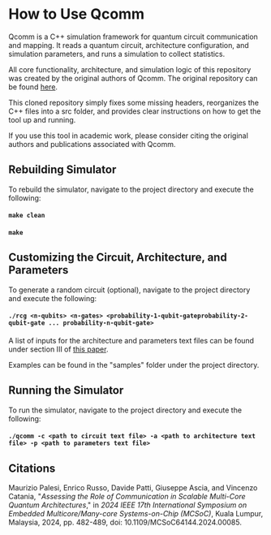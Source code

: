 # How to Use Qcomm
Qcomm is a C++ simulation framework for quantum circuit communication and mapping. It reads a quantum circuit, architecture configuration, and simulation parameters, and runs a simulation to collect statistics.

All core functionality, architecture, and simulation logic of this repository was created by the original authors of Qcomm. The original repository can be found [here](https://github.com/mpalesi/qcomm).

This cloned repository simply fixes some missing headers, reorganizes the C++ files into a src folder, and provides clear instructions on how to get the tool up and running.

If you use this tool in academic work, please consider citing the original authors and publications associated with Qcomm.

## Rebuilding Simulator
To rebuild the simulator, navigate to the project directory and execute the following:
#### `make clean`
#### `make`

## Customizing the Circuit, Architecture, and Parameters
To generate a random circuit (optional), navigate to the project directory and execute the following:
#### `./rcg <n-qubits> <n-gates> <probability-1-qubit-gateprobability-2-qubit-gate ... probability-n-qubit-gate>`

A list of inputs for the architecture and parameters text files can be found under section III of [this paper](https://arxiv.org/pdf/2405.16275).

Examples can be found in the "samples" folder under the project directory.

## Running the Simulator
To run the simulator, navigate to the project directory and execute the following:
#### `./qcomm -c <path to circuit text file> -a <path to architecture text file> -p <path to parameters text file>`

## Citations
Maurizio Palesi, Enrico Russo, Davide Patti, Giuseppe Ascia, and Vincenzo Catania, "_Assessing the Role of Communication in Scalable Multi-Core Quantum Architectures_," in _2024 IEEE 17th International Symposium on Embedded Multicore/Many-core Systems-on-Chip (MCSoC)_, Kuala Lumpur, Malaysia, 2024, pp. 482-489, doi: 10.1109/MCSoC64144.2024.00085.
